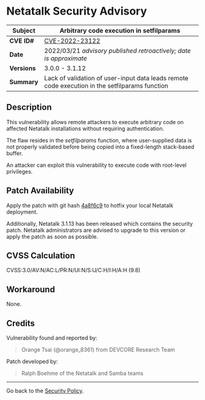 # Netatalk Security Advisory

| **Subject**  | Arbitrary code execution in setfilparams |
| ------------ | -------------------------------------- |
| **CVE ID#**  | [CVE-2022-23122](https://www.cve.org/CVERecord?id=CVE-2022-23122) |
| **Date**     | 2022/03/21 *advisory published retroactively; date is approximate* |
| **Versions** | 3.0.0 - 3.1.12 |
| **Summary**  | Lack of validation of user-input data leads remote code execution in the setfilparams function |

## Description

This vulnerability allows remote attackers to execute arbitrary code
on affected Netatalk installations without requiring authentication.

The flaw resides in the *setfilparams* function,
where user-supplied data is not properly validated
before being copied into a fixed-length stack-based buffer.

An attacker can exploit this vulnerability to execute code
with root-level privileges.

## Patch Availability

Apply the patch with git hash
[4a8f6c9](https://github.com/Netatalk/netatalk/commit/4a8f6c964d5ca86df27c50e50dc1b60d39c9b76d.diff)
to hotfix your local Netatalk deployment.

Additionally, Netatalk 3.1.13 has been released which contains the
security patch. Netatalk administrators are advised to upgrade to this
version or apply the patch as soon as possible.

## CVSS Calculation

CVSS:3.0/AV:N/AC:L/PR:N/UI:N/S:U/C:H/I:H/A:H (9.8)

## Workaround

None.

## Credits

Vulnerability found and reported by:

> Orange Tsai (@orange_8361) from DEVCORE Research Team

Patch developed by:

> Ralph Boehme of the Netatalk and Samba teams

---

Go back to the [Security Policy](/security.html).

